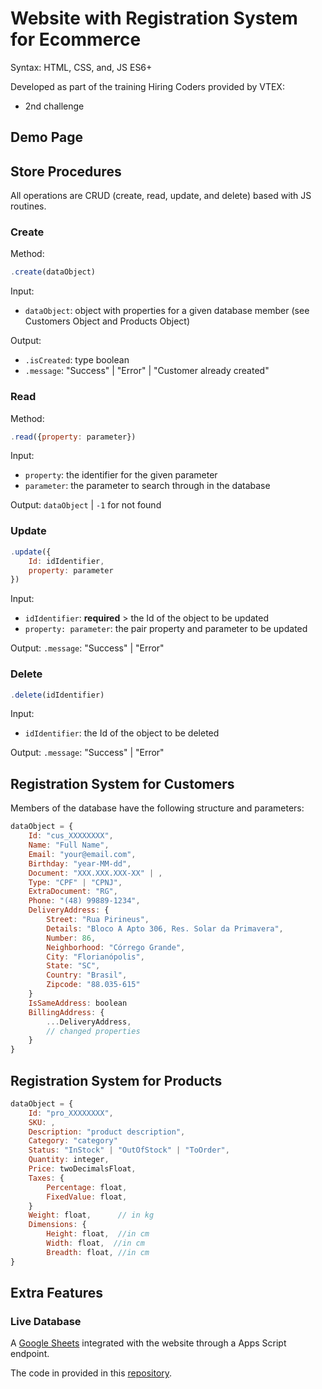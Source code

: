 # Website with Registration System for Ecommerce

Syntax: HTML, CSS, and, JS ES6+

Developed as part of the training Hiring Coders provided by VTEX:

- 2nd challenge

## Demo Page

## Store Procedures

All operations are CRUD (create, read, update, and delete) based with JS routines.

### Create

Method:

```javascript
.create(dataObject)
```

Input: 
- ```dataObject```: object with properties for a given database member
(see Customers Object and Products Object)

Output: 
- ```.isCreated```: type boolean
- ```.message```: "Success" | "Error" | "Customer already created" 

### Read

Method:

```javascript
.read({property: parameter})
```

Input: 
- ```property```: the identifier for the given parameter
- ```parameter```: the parameter to search through in the database

Output: ```dataObject``` |  ```-1``` for not found 

### Update

```javascript
.update({
	Id: idIdentifier,
	property: parameter
})
```

Input: 
- ```idIdentifier```: **required** > the Id of the object to be updated 
- ```property: parameter```: the pair property and parameter to be updated

Output: ```.message```: "Success" | "Error"

### Delete

```javascript
.delete(idIdentifier)
```

Input: 
- ```idIdentifier```: the Id of the object to be deleted 

Output: ```.message```: "Success" | "Error"

## Registration System for Customers

Members of the database have the following structure and parameters:

```javascript
dataObject = {
    Id: "cus_XXXXXXXX",
	Name: "Full Name",
	Email: "your@email.com",
	Birthday: "year-MM-dd",
	Document: "XXX.XXX.XXX-XX" | , 
	Type: "CPF" | "CPNJ",
	ExtraDocument: "RG",
	Phone: "(48) 99889-1234",
	DeliveryAddress: {
		Street: "Rua Pirineus",
		Details: "Bloco A Apto 306, Res. Solar da Primavera",
		Number: 86,
		Neighborhood: "Córrego Grande",
		City: "Florianópolis",
		State: "SC",
		Country: "Brasil",
		Zipcode: "88.035-615"
	}
	IsSameAddress: boolean
	BillingAddress: {
        ...DeliveryAddress,
        // changed properties
    }
}
```

## Registration System for Products

```javascript
dataObject = {
    Id: "pro_XXXXXXXX",
	SKU: ,
	Description: "product description",
	Category: "category"
	Status: "InStock" | "OutOfStock" | "ToOrder",
	Quantity: integer,
	Price: twoDecimalsFloat,
	Taxes: {
        Percentage: float,
        FixedValue: float,
    }
	Weight: float,      // in kg
	Dimensions: {
		Height: float,  //in cm
		Width: float,  //in cm
		Breadth: float, //in cm
}
```

## Extra Features

### Live Database

A [Google Sheets](mylink.com) integrated with the website through a Apps Script endpoint.

The code in provided in this [repository](mylink.com).